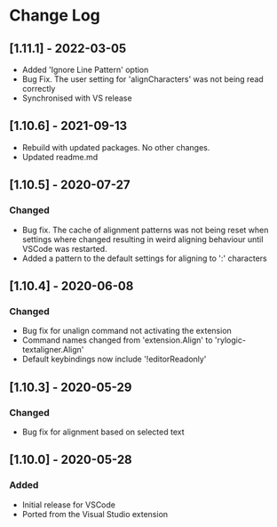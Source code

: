 # Change Log

## [1.11.1] - 2022-03-05

- Added 'Ignore Line Pattern' option
- Bug Fix. The user setting for 'alignCharacters' was not being read correctly
- Synchronised with VS release

## [1.10.6] - 2021-09-13

- Rebuild with updated packages. No other changes.
- Updated readme.md

## [1.10.5] - 2020-07-27

### Changed

- Bug fix. The cache of alignment patterns was not being reset when settings where changed resulting in weird aligning behaviour until VSCode was restarted.
- Added a pattern to the default settings for aligning to ':' characters

## [1.10.4] - 2020-06-08

### Changed

- Bug fix for unalign command not activating the extension
- Command names changed from 'extension.Align' to 'rylogic-textaligner.Align'
- Default keybindings now include '!editorReadonly'

## [1.10.3] - 2020-05-29

### Changed

- Bug fix for alignment based on selected text

## [1.10.0] - 2020-05-28

### Added

- Initial release for VSCode
- Ported from the Visual Studio extension
